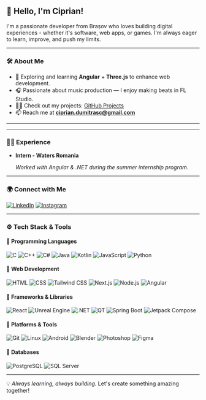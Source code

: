 ## 👋 Hello, I'm Ciprian!  

I'm a passionate developer from Brașov who loves building digital experiences - whether it's software, web apps, or games. I'm always eager to learn, improve, and push my limits.

---

### 🛠️ About Me

* 🌱 Exploring and learning **Angular** + **Three.js** to enhance web development.
* 🎧 Passionate about music production — I enjoy making beats in FL Studio.
* 👨‍💻 Check out my projects: [GitHub Projects](https://github.com/kiprinel05?tab=repositories)
* 📫 Reach me at **[ciprian.dumitrasc@gmail.com](mailto:ciprian.dumitrasc@gmail.com)**

---

---

### 🧑‍💼 Experience

* **Intern - Waters Romania**

  *Worked with Angular & .NET during the summer internship program.*

---


### 🌍 Connect with Me
[![LinkedIn](https://img.shields.io/badge/LinkedIn-0A66C2?style=for-the-badge&logo=linkedin&logoColor=white)](https://linkedin.com/in/cipriann05)
[![Instagram](https://img.shields.io/badge/Instagram-E4405F?style=for-the-badge&logo=instagram&logoColor=white)](https://instagram.com/cipriann05)

---

### ⚙️ Tech Stack & Tools

#### 🔹 Programming Languages
![C](https://img.shields.io/badge/C-00599C?style=for-the-badge\&logo=c\&logoColor=white)
![C++](https://img.shields.io/badge/C++-00599C?style=for-the-badge&logo=cplusplus&logoColor=white) 
![C#](https://img.shields.io/badge/C%23-239120?style=for-the-badge&logo=csharp&logoColor=white)
![Java](https://img.shields.io/badge/Java-007396?style=for-the-badge&logo=java&logoColor=white) 
![Kotlin](https://img.shields.io/badge/Kotlin-0095D5?style=for-the-badge&logo=kotlin&logoColor=white)
![JavaScript](https://img.shields.io/badge/JavaScript-F7DF1E?style=for-the-badge&logo=javascript&logoColor=black)
![Python](https://img.shields.io/badge/Python-3776AB?style=for-the-badge&logo=python&logoColor=white)

#### 🔹 Web Development
![HTML](https://img.shields.io/badge/HTML5-E34F26?style=for-the-badge&logo=html5&logoColor=white)
![CSS](https://img.shields.io/badge/CSS3-1572B6?style=for-the-badge&logo=css3&logoColor=white)
![Tailwind CSS](https://img.shields.io/badge/Tailwind_CSS-38B2AC?style=for-the-badge&logo=tailwindcss&logoColor=white)
![Next.js](https://img.shields.io/badge/Next.js-000000?style=for-the-badge&logo=nextdotjs&logoColor=white)
![Node.js](https://img.shields.io/badge/Node.js-339933?style=for-the-badge&logo=nodedotjs&logoColor=white)
![Angular](https://img.shields.io/badge/Angular-DD0031?style=for-the-badge\&logo=angular\&logoColor=white)

#### 🔹 Frameworks & Libraries
![React](https://img.shields.io/badge/React-20232A?style=for-the-badge&logo=react&logoColor=61DAFB)
![Unreal Engine](https://img.shields.io/badge/Unreal%20Engine-313131?style=for-the-badge&logo=unrealengine&logoColor=white)
![.NET](https://img.shields.io/badge/.NET-512BD4?style=for-the-badge&logo=dotnet&logoColor=white)
![QT](https://img.shields.io/badge/QT-41CD52?style=for-the-badge&logo=qt&logoColor=white)
![Spring Boot](https://img.shields.io/badge/Spring%20Boot-6DB33F?style=for-the-badge\&logo=springboot\&logoColor=white)
![Jetpack Compose](https://img.shields.io/badge/Jetpack%20Compose-4285F4?style=for-the-badge\&logo=jetpackcompose\&logoColor=white)

#### 🔹 Platforms & Tools
![Git](https://img.shields.io/badge/Git-F05032?style=for-the-badge&logo=git&logoColor=white)
![Linux](https://img.shields.io/badge/Linux-FCC624?style=for-the-badge&logo=linux&logoColor=black)
![Android](https://img.shields.io/badge/Android-3DDC84?style=for-the-badge&logo=android&logoColor=white)
![Blender](https://img.shields.io/badge/Blender-F5792A?style=for-the-badge&logo=blender&logoColor=white)
![Photoshop](https://img.shields.io/badge/Adobe%20Photoshop-31A8FF?style=for-the-badge&logo=adobephotoshop&logoColor=white)
![Figma](https://img.shields.io/badge/Figma-F24E1E?style=for-the-badge\&logo=figma\&logoColor=white)
#### 🔹 Databases
![PostgreSQL](https://img.shields.io/badge/PostgreSQL-336791?style=for-the-badge&logo=postgresql&logoColor=white)
![SQL Server](https://img.shields.io/badge/SQL%20Server-CC2927?style=for-the-badge\&logo=microsoftsqlserver\&logoColor=white)

---

💡 *Always learning, always building.* Let's create something amazing together!
